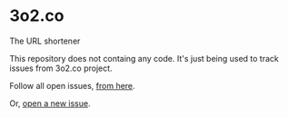 # 3o2.co
The URL shortener

This repository does not containg any code. It's just being used to track issues from 3o2.co project.

Follow all open issues, [from here](https://github.com/AbtzLabs/3o2.co/issues).

Or, [open a new issue](https://github.com/AbtzLabs/3o2.co/issues/new).

